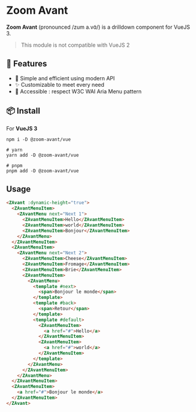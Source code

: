 # Zoom Avant

**Zoom Avant** (pronounced /zum a.vɑ̃/) is a drilldown component for VueJS 3.

> This module is not compatible with VueJS 2

## 🚀 Features

- 🚀 Simple and efficient using modern API
- ✨ Customizable to meet every need
- 🖖 Accessible : respect W3C WAI Aria Menu pattern

## 📦 Install

For **VueJS 3**

```
npm i -D @zoom-avant/vue

# yarn
yarn add -D @zoom-avant/vue

# pnpm
pnpm add -D @zoom-avant/vue
```

<!-- For **Nuxt 3**

```
npm i -D @zoom-avant/nuxt

# yarn
yarn add -D @zoom-avant/nuxt

# pnpm
pnpm add -D @zoom-avant/nuxt
``` -->

## Usage

```html
<ZAvant :dynamic-height="true">
  <ZAvantMenuItem>
    <ZAvantMenu next="Next 1">
      <ZAvantMenuItem>Hello</ZAvantMenuItem>
      <ZAvantMenuItem>world</ZAvantMenuItem>
      <ZAvantMenuItem>Bonjour</ZAvantMenuItem>
    </ZAvantMenu>
  </ZAvantMenuItem>
  <ZAvantMenuItem>
    <ZAvantMenu next="Next 2">
      <ZAvantMenuItem>Cheese</ZAvantMenuItem>
      <ZAvantMenuItem>Fromage</ZAvantMenuItem>
      <ZAvantMenuItem>Brie</ZAvantMenuItem>
      <ZAvantMenuItem>
        <ZAvantMenu>
          <template #next>
            <span>Bonjour le monde</span>
          </template>
          <template #back>
            <span>Retour</span>
          </template>
          <template #default>
            <ZAvantMenuItem>
              <a href="#">Hello</a>
            </ZAvantMenuItem>
            <ZAvantMenuItem>
              <a href="#">world</a>
            </ZAvantMenuItem>
          </template>
        </ZAvantMenu>
      </ZAvantMenuItem>
    </ZAvantMenu>
  </ZAvantMenuItem>
  <ZAvantMenuItem>
    <a href="#">Bonjour le monde</a>
  </ZAvantMenuItem>
</ZAvant>
```
